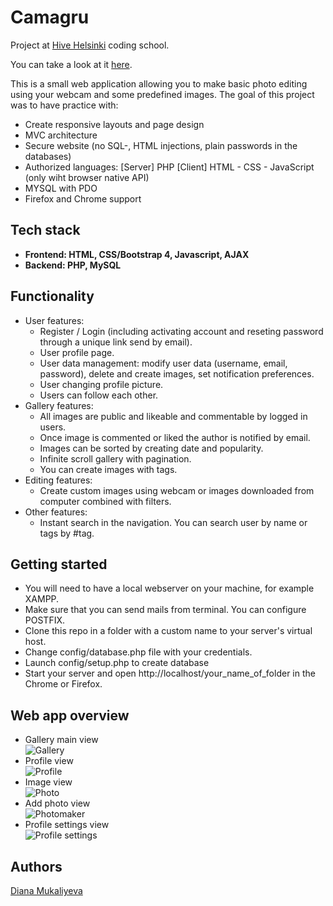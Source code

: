 # Camagru

Project at [Hive Helsinki](https://www.hive.fi/) coding school.

You can take a look at it [here](https://peaceful-everglades-46332.herokuapp.com/).

This is a small web application allowing you to make basic photo editing using your webcam and some predefined images. The goal of this project was to have practice with:

 * Create responsive layouts and page design
 * MVC architecture
 * Secure website (no SQL-, HTML injections, plain passwords in the databases)
 * Authorized languages:
    [Server] PHP
    [Client] HTML - CSS - JavaScript (only wiht browser native API)
 * MYSQL with PDO
 * Firefox and Chrome support

## Tech stack
* <strong>Frontend: HTML, CSS/Bootstrap 4, Javascript, AJAX</strong>
* <strong>Backend: PHP, MySQL</strong>

## Functionality
* User features:
    * Register / Login (including activating account and reseting password through a unique link send by email).
    * User profile page.
    * User data management: modify user data (username, email, password), delete and create images, set notification preferences.
    * User changing profile picture.
    * Users can follow each other.
* Gallery features:
    * All images are public and likeable and commentable by logged in users.
    * Once image is commented or liked the author is notified by email.
    * Images can be sorted by creating date and popularity.
    * Infinite scroll gallery with pagination.
    * You can create images with tags.
* Editing features:
    * Create custom images using webcam or images downloaded from computer combined with filters.
* Other features:
    * Instant search in the navigation. You can search user by name or tags by #tag.

## Getting started

* You will need to have a local webserver on your machine, for example XAMPP.
* Make sure that you can send mails from terminal. You can configure POSTFIX.
* Clone this repo in a folder with a custom name to your server's virtual host.
* Change config/database.php file with your credentials.
* Launch config/setup.php to create database
* Start your server and open http://localhost/your_name_of_folder in the Chrome or Firefox.

## Web app overview
 * Gallery main view<br>
![Gallery](../images/gallery.png?raw=true)
 * Profile view<br>
![Profile](../images/profile.png?raw=true)
 * Image view<br>
![Photo](../images/viewImage.png?raw=true)
 * Add photo view<br>
![Photomaker](../images/photomaker.png?raw=true)
 * Profile settings view<br>
![Profile settings](../images/profile-settings.png?raw=true)

## Authors

[Diana Mukaliyeva](https://github.com/DianaMukaliyeva)

